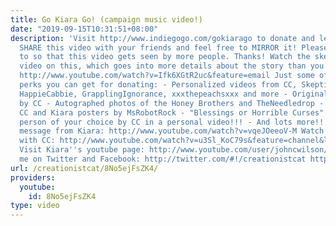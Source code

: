 ```yaml
---
title: Go Kiara Go! (campaign music video!)
date: "2019-09-15T10:31:51+08:00"
description: 'Visit http://www.indiegogo.com/gokiarago to donate and learn more! Please
  SHARE this video with your friends and feel free to MIRROR it! Please Rate and comment
  to so that this video gets seen by more people. Thanks! Watch the skepticalheretic''s
  video on this, which goes into more details about the story than you''ll find here:
  http://www.youtube.com/watch?v=Ifk6XGtR2uc&feature=email Just some of the awesome
  perks you can get for donating: - Personalized videos from CC, Skeptical Heretic,
  HappieCabbie, GrapplingIgnorance, xxxthepeachsxxx and more - Original, signed Artwork
  by CC - Autographed photos of the Honey Brothers and TheNeedledrop - Limited edition
  CC and Kiara posters by MsRobotRock - "Blessings or Horrible Curses" cast on the
  person of your choice by CC in a personal video!!! - And lots more!!!! A personal
  message from Kiara: http://www.youtube.com/watch?v=vqeJOeeoV-M Watch Kiara videos
  with CC: http://www.youtube.com/watch?v=u3Sl_KoC79s&feature=channel&list=UL http://www.youtube.com/watch?v=eykypCAh6oY&feature=channel&list=UL
  Visit Kiara''s youtube page: http://www.youtube.com/user/johncwilson/featured Follow
  me on Twitter and Facebook: http://twitter.com/#!/creationistcat http://www.facebook.com/#!/profile.php?id=100002430513992'
url: /creationistcat/8No5ejFsZK4/
providers:
  youtube:
    id: 8No5ejFsZK4
type: video
---
```

